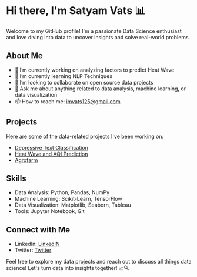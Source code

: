 # Hi there, I'm Satyam Vats 📊

Welcome to my GitHub profile! I'm a passionate Data Science enthusiast and love diving into data to uncover insights and solve real-world problems.

## About Me

- 🔭 I’m currently working on analyzing factors to predict Heat Wave
- 🌱 I’m currently learning NLP Techniques
- 👯 I’m looking to collaborate on open source data projects
- 💬 Ask me about anything related to data analysis, machine learning, or data visualization
- 📫 How to reach me: imvats125@gmail.com

## Projects

Here are some of the data-related projects I've been working on:

- [Depressive Text Classification](https://github.com/svats125/Depressive-Text-Classification)
- [Heat Wave and AQI Prediction](https://github.com/svats125/Nasscom_Climate_Challenge)
- [Agrofarm](https://github.com/svats125/Agroculture)

## Skills

- Data Analysis: Python, Pandas, NumPy
- Machine Learning: Scikit-Learn, TensorFlow
- Data Visualization: Matplotlib, Seaborn, Tableau
- Tools: Jupyter Notebook, Git

## Connect with Me

- LinkedIn: [LinkedIN](https://www.linkedin.com/in/satyam-vats-107956201/)
- Twitter: [Twitter](https://twitter.com/vatss125)

Feel free to explore my data projects and reach out to discuss all things data science! Let's turn data into insights together! 📈🔍
